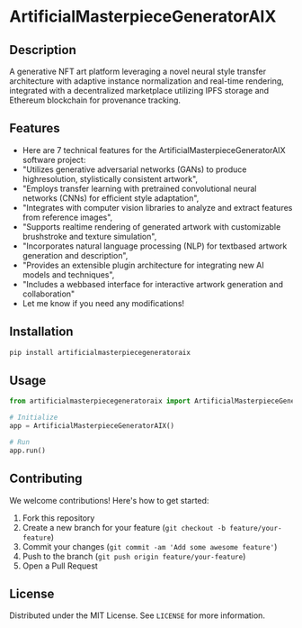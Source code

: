 # ArtificialMasterpieceGeneratorAIX

## Description

A generative NFT art platform leveraging a novel neural style transfer architecture with adaptive instance normalization and real-time rendering, integrated with a decentralized marketplace utilizing IPFS storage and Ethereum blockchain for provenance tracking.

## Features

- Here are 7 technical features for the ArtificialMasterpieceGeneratorAIX software project:
- "Utilizes generative adversarial networks (GANs) to produce highresolution, stylistically consistent artwork",
- "Employs transfer learning with pretrained convolutional neural networks (CNNs) for efficient style adaptation",
- "Integrates with computer vision libraries to analyze and extract features from reference images",
- "Supports realtime rendering of generated artwork with customizable brushstroke and texture simulation",
- "Incorporates natural language processing (NLP) for textbased artwork generation and description",
- "Provides an extensible plugin architecture for integrating new AI models and techniques",
- "Includes a webbased interface for interactive artwork generation and collaboration"
- Let me know if you need any modifications!
## Installation

```bash
pip install artificialmasterpiecegeneratoraix
```

## Usage

```python
from artificialmasterpiecegeneratoraix import ArtificialMasterpieceGeneratorAIX

# Initialize
app = ArtificialMasterpieceGeneratorAIX()

# Run
app.run()
```

## Contributing

We welcome contributions! Here's how to get started:

1. Fork this repository
2. Create a new branch for your feature (`git checkout -b feature/your-feature`)
3. Commit your changes (`git commit -am 'Add some awesome feature'`)
4. Push to the branch (`git push origin feature/your-feature`)
5. Open a Pull Request

## License

Distributed under the MIT License. See `LICENSE` for more information.
